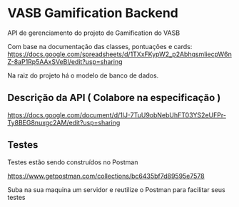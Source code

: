 # VASB Gamification Backend

API de gerenciamento do projeto de Gamification do VASB

Com base na documentação das classes, pontuações e cards: https://docs.google.com/spreadsheets/d/1TXxFKypW2_p2AbhqsmliecpW6nZ-8aP1Rp5AAxSVeBI/edit?usp=sharing

Na raiz do projeto há o modelo de banco de dados.

## Descrição da API (  Colabore na especificação  )

https://docs.google.com/document/d/1lJ-7TuU9obNebUhFT03YS2eUFPr-Ty8BEG8nuxgc2AM/edit?usp=sharing

## Testes

Testes estão sendo construídos no Postman

https://www.getpostman.com/collections/bc6435bf7d89595e7578

Suba na sua maquina um servidor e reutilize o Postman para facilitar seus testes
